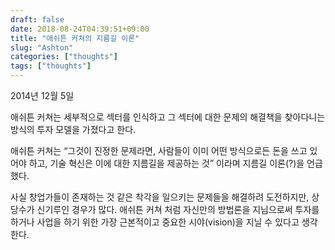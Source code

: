 ```yaml
---
draft: false
date: 2018-08-24T04:39:51+09:00
title: "애쉬튼 커쳐의 지름길 이론"
slug: "Ashton"
categories: ["thoughts"]
tags: ["thoughts"]
---
```

2014년 12월 5일

애쉬튼 커쳐는 세부적으로 섹터를 인식하고 그 섹터에 대한 문제의 해결책을 찾아다니는 방식의 투자 모델을 가졌다고 한다.

애쉬튼 커쳐는 “그것이 진정한 문제라면, 사람들이 이미 어떤 방식으로든 돈을 쓰고 있어야 하고, 기술 혁신은 이에 대한 지름길을 제공하는 것” 이라며 지름길 이론(?)을 언급했다.

사실 창업가들이 존재하는 것 같은 착각을 일으키는 문제들을 해결하려 도전하지만, 상당수가 신기루인 경우가 많다. 애쉬튼 커쳐 처럼 자신만의 방법론을 지님으로써 투자를 하거나 사업을 하기 위한 가장 근본적이고 중요한 시야(vision)을 지닐 수 있다고 생각한다.
